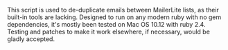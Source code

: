 This script is used to de-duplicate emails between MailerLite lists, as
their built-in tools are lacking. Designed to run on any modern ruby with
no gem dependencies, it's mostly been tested on Mac OS 10.12 with ruby 2.4.
Testing and patches to make it work elsewhere, if necessary, would be gladly
accepted.
